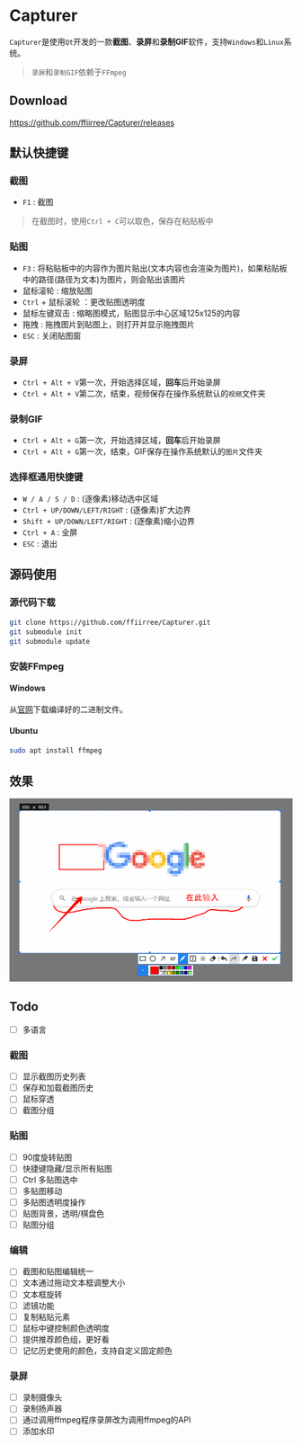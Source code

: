 # Capturer

`Capturer`是使用`Qt`开发的一款**截图**、**录屏**和**录制GIF**软件，支持`Windows`和`Linux`系统。
> `录屏`和`录制GIF`依赖于`FFmpeg`

## Download

https://github.com/ffiirree/Capturer/releases

## 默认快捷键

### 截图

- `F1` : 截图

> 在截图时，使用`Ctrl + C`可以取色，保存在粘贴板中

### 贴图

- `F3` : 将粘贴板中的内容作为图片贴出(文本内容也会渲染为图片)，如果粘贴板中的路径(路径为文本)为图片，则会贴出该图片
- 鼠标滚轮 : 缩放贴图
- `Ctrl` + 鼠标滚轮 ：更改贴图透明度
- 鼠标左键双击 : 缩略图模式，贴图显示中心区域125x125的内容
- 拖拽 : 拖拽图片到贴图上，则打开并显示拖拽图片
- `ESC` : 关闭贴图窗

### 录屏

- `Ctrl + Alt + V`第一次，开始选择区域，**回车**后开始录屏
- `Ctrl + Alt + V`第二次，结束，视频保存在操作系统默认的`视频`文件夹

### 录制GIF

- `Ctrl + Alt + G`第一次，开始选择区域，**回车**后开始录屏
- `Ctrl + Alt + G`第一次，结束，GIF保存在操作系统默认的`图片`文件夹

### 选择框通用快捷键

- `W / A / S / D`              : (逐像素)移动选中区域
- `Ctrl + UP/DOWN/LEFT/RIGHT`  : (逐像素)扩大边界
- `Shift + UP/DOWN/LEFT/RIGHT` : (逐像素)缩小边界
- `Ctrl + A`                   : 全屏
- `ESC`                        : 退出

## 源码使用

### 源代码下载

```bash
git clone https://github.com/ffiirree/Capturer.git
git submodule init
git submodule update
```

### 安装FFmpeg

#### Windows

从[官网](https://ffmpeg.zeranoe.com/builds/)下载编译好的二进制文件。

#### Ubuntu

``` bash
sudo apt install ffmpeg
```

## 效果

![image](/capturer.png)

## Todo

- [ ] 多语言

### 截图

- [ ] 显示截图历史列表
- [ ] 保存和加载截图历史
- [ ] 鼠标穿透
- [ ] 截图分组

### 贴图

- [ ] 90度旋转贴图
- [ ] 快捷键隐藏/显示所有贴图
- [ ] Ctrl 多贴图选中
- [ ] 多贴图移动
- [ ] 多贴图透明度操作
- [ ] 贴图背景，透明/棋盘色
- [ ] 贴图分组

### 编辑

- [ ] 截图和贴图编辑统一
- [ ] 文本通过拖动文本框调整大小
- [ ] 文本框旋转
- [ ] 滤镜功能
- [ ] 复制粘贴元素
- [ ] 鼠标中键控制颜色透明度
- [ ] 提供推荐颜色组，更好看
- [ ] 记忆历史使用的颜色，支持自定义固定颜色

### 录屏

- [ ] 录制摄像头
- [ ] 录制扬声器
- [ ] 通过调用ffmpeg程序录屏改为调用ffmpeg的API
- [ ] 添加水印
